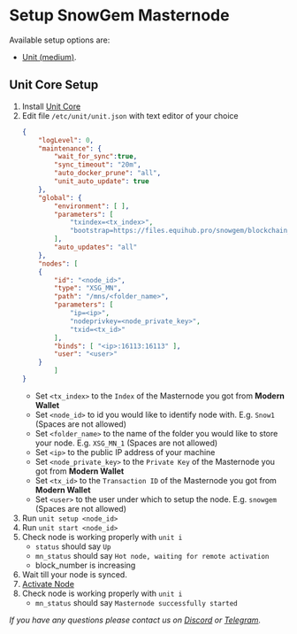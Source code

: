 # Setup SnowGem Masternode

Available setup options are: 
- [Unit (medium)](/docs/Core/AMM/ANS/Templates/XEROM/Setup?id=unit-core-setup).

## Unit Core Setup 

1. Install [Unit Core](/docs/Core/README?id=installation)
2. Edit file `/etc/unit/unit.json` with text editor of your choice
    ```json
    {
        "logLevel": 0,
        "maintenance": {
            "wait_for_sync":true,
            "sync_timeout": "20m",
            "auto_docker_prune": "all",
            "unit_auto_update": true
        },
        "global": {
            "environment": [ ],
            "parameters": [
                "txindex=<tx_index>",
                "bootstrap=https://files.equihub.pro/snowgem/blockchain_index.zip"
            ],
            "auto_updates": "all"
        },
        "nodes": [
        {
            "id": "<node_id>",
            "type": "XSG_MN",
            "path": "/mns/<folder_name>",
            "parameters": [
                "ip=<ip>",
                "nodeprivkey=<node_private_key>",
                "txid=<tx_id>"
            ],
            "binds": [ "<ip>:16113:16113" ],
            "user": "<user>"
        }
            ]
    }
    ```
    - Set `<tx_index>` to the `Index` of the Masternode you got from **Modern Wallet**
    - Set `<node_id>` to id you would like to identify node with. E.g. `Snow1` (Spaces are not allowed)
    - Set `<folder_name>` to the name of the folder you would like to store your node. E.g. `XSG_MN_1` (Spaces are not allowed)
    - Set `<ip>` to the public IP address of your machine
    - Set `<node_private_key>` to the `Private Key` of the Masternode you got from **Modern Wallet**
    - Set `<tx_id>` to the `Transaction ID` of the Masternode you got from **Modern Wallet**
    - Set `<user>` to the user under which to setup the node. E.g. `snowgem` (Spaces are not allowed)
3. Run `unit setup <node_id>`
4. Run `unit start <node_id>`
5. Check node is working properly with `unit i`
    - `status` should say `Up`
    - `mn_status` should say `Hot node, waiting for remote activation`
    - block_number is increasing
6. Wait till your node is synced.
7. [Activate Node](Node%20Activation.md)
8. Check node is working properly with `unit i`
    - `mn_status` should say `Masternode successfully started`

_If you have any questions please contact us on [Discord](https://discord.gg/zumGnbg) or [Telegram](https://t.me/snowgemofficial)._
